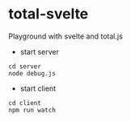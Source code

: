 # total-svelte
Playground with svelte and total.js

- start server
```
cd server
node debug.js
```

- start client
```
cd client
npm run watch
```
